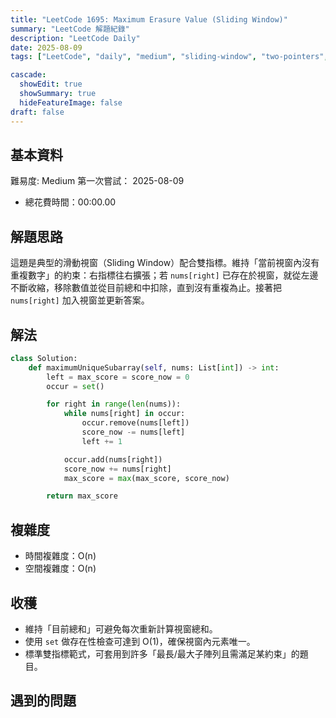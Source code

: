 ```yaml
---
title: "LeetCode 1695: Maximum Erasure Value (Sliding Window)"
summary: "LeetCode 解題紀錄"
description: "LeetCode Daily"
date: 2025-08-09
tags: ["LeetCode", "daily", "medium", "sliding-window", "two-pointers", "array", "hashset"]

cascade:
  showEdit: true
  showSummary: true
  hideFeatureImage: false
draft: false
---
```


## 基本資料

難易度: Medium
第一次嘗試： 2025-08-09
- 總花費時間：00:00.00

## 解題思路

這題是典型的滑動視窗（Sliding Window）配合雙指標。維持「當前視窗內沒有重複數字」的約束：右指標往右擴張；若 `nums[right]` 已存在於視窗，就從左邊不斷收縮，移除數值並從目前總和中扣除，直到沒有重複為止。接著把 `nums[right]` 加入視窗並更新答案。

## 解法

```python
class Solution:
    def maximumUniqueSubarray(self, nums: List[int]) -> int:
        left = max_score = score_now = 0
        occur = set()

        for right in range(len(nums)):
            while nums[right] in occur:
                occur.remove(nums[left])
                score_now -= nums[left]
                left += 1

            occur.add(nums[right])
            score_now += nums[right]
            max_score = max(max_score, score_now)

        return max_score
```

## 複雜度

- 時間複雜度：O(n)
- 空間複雜度：O(n)

## 收穫

- 維持「目前總和」可避免每次重新計算視窗總和。
- 使用 `set` 做存在性檢查可達到 O(1)，確保視窗內元素唯一。
- 標準雙指標範式，可套用到許多「最長/最大子陣列且需滿足某約束」的題目。

## 遇到的問題